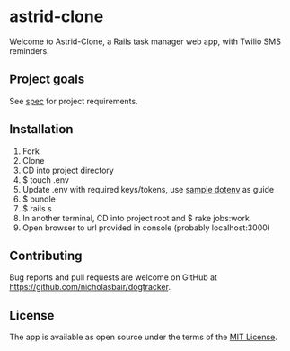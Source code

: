 # astrid-clone

Welcome to Astrid-Clone, a Rails task manager web app, with Twilio SMS reminders.

<!-- Insert GIF here -->

## Project goals
See [spec](SPEC.md) for project requirements.

## Installation
1. Fork
2. Clone
3. CD into project directory
4. $ touch .env
5. Update .env with required keys/tokens, use [sample dotenv](dotenv_sample.txt) as guide
4. $ bundle
5. $ rails s
6. In another terminal, CD into project root and $ rake jobs:work
7. Open browser to url provided in console (probably localhost:3000)

## Contributing
Bug reports and pull requests are welcome on GitHub at https://github.com/nicholasbair/dogtracker.

## License
The app is available as open source under the terms of the [MIT License](http://opensource.org/licenses/MIT).
